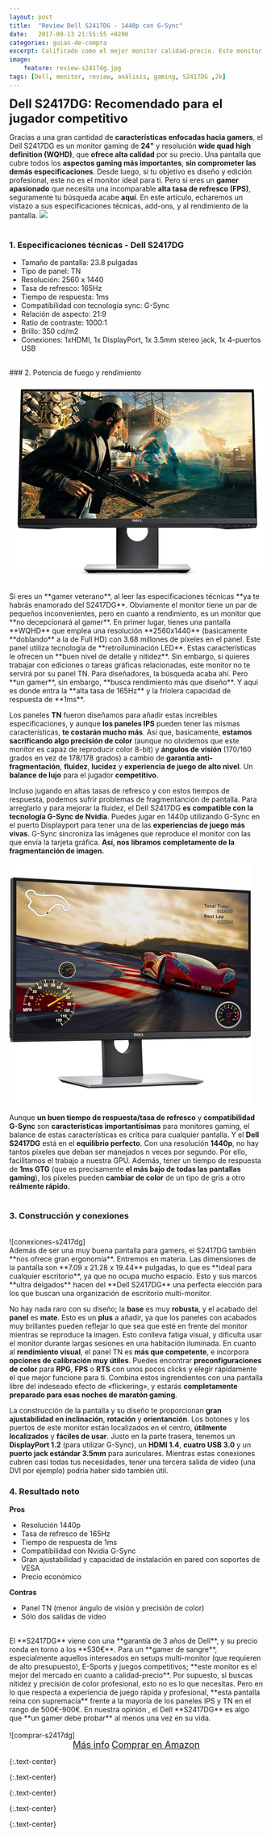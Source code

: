 ```yaml
---
layout: post
title:  "Review Dell S2417DG - 1440p con G-Sync"
date:   2017-09-13 21:55:55 +0200
categories: guias-de-compra
excerpt: Calificado como el mejor monitor calidad-precio. Este monitor Dell lo posee todo para los jugadores más competitivos. Os explicamos sus características y especificaciones al detalle.
image:
    feature: review-s2417dg.jpg
tags: [Dell, monitor, review, análisis, gaming, S2417DG ,2k]
---
```

<!--more-->
<!-- more -->
<b><font size="5">Dell S2417DG: Recomendado para el jugador competitivo</font></b><br />
 
Gracias a una gran cantidad de <b>características enfocadas hacia gamers</b>, el Dell S2417DG es un monitor gaming de **24"** y resolución **wide quad high definition (WQHD)**, que **ofrece alta calidad** por su precio. Una pantalla que cubre todos los **aspectos gaming más importantes**, **sin comprometer las demás especificaciones**. Desde luego, si tu objetivo es diseño y edición profesional, este no es el monitor ideal para ti. Pero si eres un **gamer apasionado** que necesita una incomparable **alta tasa de refresco (FPS)**, seguramente tu búsqueda acabe **aquí**. En este artículo, echaremos un vistazo a sus especificaciones técnicas, add-ons, y al rendimiento de la pantalla.
<img src="http://i.dell.com/das/xa.ashx/global-site-design%20WEB/ac4e61fa-5e63-7c73-4ff0-7638859b9f20/1/OriginalPng?id=Dell/Product_Images/Peripherals/Output_Devices/Dell/Monitors/S_Series/S2417DG/pdp/dell-monitor-s2417dg-pdp-module-02.jpg">
<br /><br />
### 1. Especificaciones técnicas - Dell S2417DG
-	Tamaño de pantalla: 23.8 pulgadas
-	Tipo de panel: TN
-	Resolución: 2560 x 1440
-	Tasa de refresco: 165Hz
-	Tiempo de respuesta: 1ms
-	Compatibilidad con tecnología sync: G-Sync
-	Relación de aspecto: 21:9
-	Ratio de contraste: 1000:1
-	Brillo: 350 cd/m2
-	Conexiones: 1xHDMI, 1x DisplayPort, 1x 3.5mm stereo jack, 1x 4-puertos USB

<br />
### 2. Potencia de fuego y rendimiento
  
![performance-s2417dg]
  
<br />
Si eres un **gamer veterano**, al leer las especificaciones técnicas **ya te habrás enamorado del S2417DG**. Obviamente el monitor tiene un par de pequeños inconvenientes, pero en cuanto a rendimiento, es un monitor que **no decepcionará al gamer**. En primer lugar, tienes una pantalla **WQHD** que emplea una resolución **2560x1440** (basicamente **doblando** a la de Full HD) con 3.68 millones de píxeles en el panel. Este panel utiliza tecnología de **retroiluminación LED**. Estas características le ofrecen un **buen nivel de detalle y nitidez**. Sin embargo, si quieres trabajar con ediciones o tareas gráficas relacionadas, este monitor no te servirá por su panel TN. Para diseñadores, la búsqueda acaba ahí. Pero **un gamer**, sin embargo, **busca rendimiento más que diseño**. Y aquí es donde entra la **alta tasa de 165Hz** y la friolera capacidad de respuesta de **1ms**.

Los paneles **TN** fueron diseñamos para añadir estas increibles especificaciones, y aunque **los paneles IPS** pueden tener las mismas características, **te costarán mucho más**. Así que, basicamente, **estamos sacrificando algo precisión de color** (aunque no olvidemos que este monitor es capaz de reproducir color 8-bit) y **ángulos de visión** (170/160 grados en vez de 178/178 grados) a cambio de **garantía anti-fragmentación**, **fluidez**, **lucidez** y **experiencia de juego de alto nivel**. Un **balance de lujo** para el jugador **competitivo**.

Incluso jugando en altas tasas de refresco y con estos tiempos de respuesta, podemos sufrir problemas de fragmentanción de pantalla. Para arreglarlo y para mejorar la fluidez, el Dell S2417DG **es compatible con la tecnología G-Sync de Nvidia**. Puedes jugar en 1440p utilizando G-Sync en el puerto Displayport para tener una de las **experiencias de juego más vivas**. G-Sync sincroniza las imágenes que reproduce el monitor con las que envía la tarjeta gráfica. **Así, nos libramos completamente de la fragmentanción de imagen.**

![fps-s2417dg]

Aunque **un buen tiempo de respuesta/tasa de refresco** y **compatibilidad G-Sync** son **características importantísimas** para monitores gaming, el balance de estas características es crítica para cualquier pantalla. Y el **Dell S2417DG** está en el **equilibrio perfecto**. Con una resolución **1440p**, no hay tantos píxeles que deban ser manejados n veces por segundo. Por ello, facilitamos el trabajo a nuestra GPU. Además, tener un tiempo de respuesta de **1ms GTG** (que es precisamente **el más bajo de todas las pantallas gaming**), los píxeles pueden **cambiar de color** de un tipo de gris a otro **reálmente rápido.**
<br /><br />
### 3. Construcción y conexiones
<br />
![conexiones-s2417dg]
<br />
Además de ser una muy buena pantalla para gamers, el S2417DG también **nos ofrece gran ergonomía**. Entremos en materia. Las dimensiones de la pantalla son **7.09 x 21.28 x 19.44** pulgadas, lo que es **ideal para cualquier escritorio**, ya que no ocupa mucho espacio. Esto y sus marcos **ultra delgados** hacen del **Dell S2417DG** una perfecta elección para los que buscan una organización de escritorio multi-monitor. 

No hay nada raro con su diseño; la **base** es muy **robusta**, y el acabado del **panel** es **mate**. Esto es un **plus** a añadir, ya que los paneles con acabados muy brillantes pueden reflejar lo que sea que esté en frente del monitor mientras se reproduce la imagen. Esto conlleva fatiga visual, y dificulta usar el monitor durante largas sesiones en una habitación iluminada. En cuanto al **rendimiento visual**, el panel TN es **más que competente**, e incorpora **opciones de calibración muy útiles**. Puedes encontrar **preconfiguraciones de color** para **RPG**, **FPS** o **RTS** con unos pocos clicks y elegir rápidamente el que mejor funcione para ti. Combina estos ingrendientes con una pantalla libre del indeseado efecto de «flickering», y estarás **completamente preparado para esas noches de maratón gaming**.

La construcción de la pantalla y su diseño te proporcionan **gran ajustabilidad en inclinación**, **rotación** y **orientanción**. Los botones y los puertos de este monitor están localizados en el centro, **útilmente localizados** y **fáciles de usar**. Justo en la parte trasera, tenemos un **DisplayPort 1.2** (para utilizar G-Sync), un **HDMI 1.4**, **cuatro USB 3.0** y un **puerto jack estándar 3.5mm** para auriculares. Mientras estas conexiones cubren casi todas tus necesidades, tener una tercera salida de video (una DVI por ejemplo) podría haber sido también útil.

### 4. Resultado neto
**Pros**
-	Resolución 1440p
-	Tasa de refresco de 165Hz
-	Tiempo de respuesta de 1ms
-	Compatibilidad con Nvidia G-Sync
-	Gran ajustabilidad y capacidad de instalación en pared con soportes de VESA
-	Precio económico

**Contras**
-	Panel TN (menor ángulo de visión y precisión de color)
-	Sólo dos salidas de video

<br />
El **S2417DG** viene con una **garantía de 3 años de Dell**, y su precio ronda en torno a los **530€**. Para un **gamer de sangre**, especialmente aquellos interesados en setups multi-monitor (que requieren de alto presupuesto), E-Sports y juegos competitivos; **este monitor es el mejor del mercado en cuanto a calidad-precio**. Por supuesto, si buscas nitidez y precisión de color profesional, esto no es lo que necesitas. Pero en lo que respecta a experiencia de juego rápida y profesional, **esta pantalla reina con supremacía** frente a la mayoría de los paneles IPS y TN en el rango de 500€-900€. En nuestra opinión , el Dell **S2417DG** es algo que **un gamer debe probar** al menos una vez en su vida.
<br /><br />
![comprar-s2417dg]<center><a href="http://amzn.to/2fw41eb" target="_blank" class="btn-infor"><font size="4">Más info</font></a> <a href="http://amzn.to/2fw41eb" target="_blank" class="btn-ama"><font size="4">Comprar en Amazon</font></a></center>

[intro-s2417dg]: /images/pictures/intro-s2417dg.jpg
{:.text-center}

[performance-S2417DG]: /images/pictures/performance-S2417DG.jpg
{:.text-center}

[fps-s2417dg]: /images/pictures/fps-s2417dg.jpg
{:.text-center}

[conexiones-s2417dg]: /images/pictures/conexiones-s2417dg.jpg
{:.text-center}

[comprar-s2417dg]: /images/pictures/comprar-s2417dg.jpg
{:.text-center}
